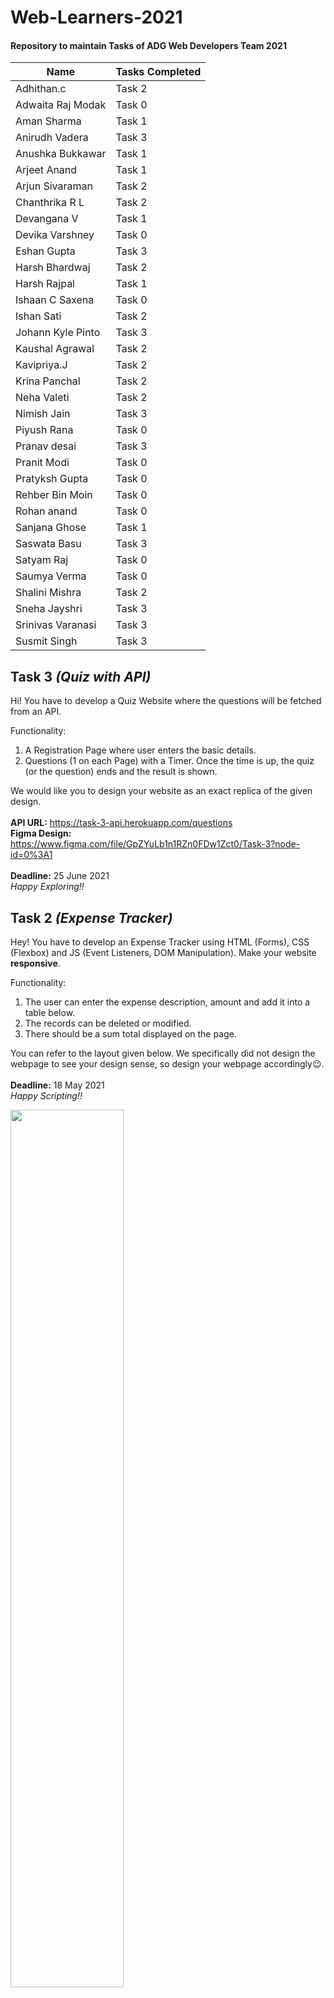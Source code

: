 # Web-Learners-2021
#### Repository to maintain Tasks of ADG Web Developers Team 2021

| Name              | Tasks Completed |
|-------------------|-----------------|
| Adhithan.c        | Task 2          |
| Adwaita Raj Modak | Task 0          |
| Aman Sharma       | Task 1          |
| Anirudh Vadera    | Task 3          |
| Anushka Bukkawar  | Task 1          |
| Arjeet Anand      | Task 1          |
| Arjun Sivaraman   | Task 2          |
| Chanthrika R L    | Task 2          |
| Devangana V       | Task 1          |
| Devika Varshney   | Task 0          |
| Eshan Gupta       | Task 3          |
| Harsh Bhardwaj    | Task 2          |
| Harsh Rajpal      | Task 1          |
| Ishaan C Saxena   | Task 0          |
| Ishan Sati        | Task 2          |
| Johann Kyle Pinto | Task 3          |
| Kaushal Agrawal   | Task 2          |
| Kavipriya.J       | Task 2          |
| Krina Panchal     | Task 2          |
| Neha Valeti       | Task 2          |
| Nimish Jain       | Task 3          |
| Piyush Rana       | Task 0          |
| Pranav desai      | Task 3          |
| Pranit Modi       | Task 0          |
| Pratyksh Gupta    | Task 0          |
| Rehber Bin Moin   | Task 0          |
| Rohan anand       | Task 0          |
| Sanjana Ghose     | Task 1          |
| Saswata Basu      | Task 3          |
| Satyam Raj        | Task 0          |
| Saumya Verma      | Task 0          |
| Shalini Mishra    | Task 2          |
| Sneha Jayshri     | Task 3          |
| Srinivas Varanasi | Task 3          |
| Susmit Singh      | Task 3          |



## Task 3 *(Quiz with API)*
Hi! You have to develop a Quiz Website where the questions will be fetched from an API.

Functionality:
1. A Registration Page where user enters the basic details.
2. Questions (1 on each Page) with a Timer. Once the time is up, the quiz (or the question) ends and the result is shown.

We would like you to design your website as an exact replica of the given design.
<br><br>
**API URL:** https://task-3-api.herokuapp.com/questions
<br>
**Figma Design:** https://www.figma.com/file/GpZYuLb1n1RZn0FDw1Zct0/Task-3?node-id=0%3A1
<br><br>
**Deadline:** 25 June 2021
<br>
<i>Happy Exploring!!</i>


## Task 2 *(Expense Tracker)*
Hey! You have to develop an Expense Tracker using HTML (Forms), CSS (Flexbox) and JS (Event Listeners, DOM Manipulation). Make your website <b> responsive</b>.

Functionality:
1. The user can enter the expense description, amount and add it into a table below.
2. The records can be deleted or modified.
3. There should be a sum total displayed on the page.

You can refer to the layout given below. We specifically did not design the webpage to see your design sense, so design your webpage accordingly😉.
<br><br>
**Deadline:** 18 May 2021
<br>
<i>Happy Scripting!!</i>

<img src="https://user-images.githubusercontent.com/60514776/117531259-55722f80-afff-11eb-84a8-556e2169a9ae.png" height="auto" width="60%">


## Task 1b *(Responsive)*
Make your Portfolio Website (given in Task 1a) <b>responsive</b> using media queries or flexbox.
<br><br>
**Deadline:** 9 May 2021
<br>
<i>Happy Learning!!</i>


## Task 1a *(Basic Portfolio)*
Hey guys! You have to develop a Basic Portfolio Website using <b>HTML and CSS only</b> (No frameworks or Libraries to be used). The basic layout of the website is attached below, however, use your innovative minds to come up with a better version of this. Also, it would be awesome if you make it <b>responsive</b> (mobile-friendly).
<br>
Assets are provided in the [.Assets Folder](https://github.com/ADG-VIT/Web-Tasks-2021/tree/main/.Assets) under Task 1
<br><br>
**Deadline:** 4 May 2021
<br>
<i>Happy Coding!!</i>

<img src="https://user-images.githubusercontent.com/60514776/116053553-726e4080-a698-11eb-9eb7-5c7f8f4b8e39.png" height="auto" width="60%">


<br>
<br>
<p align="center" width="100%">
   With ❤️ By ADG-VIT's Web Team  
</p>
